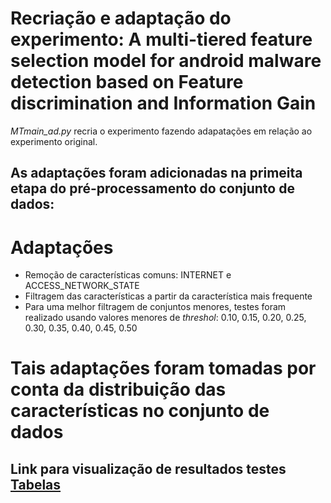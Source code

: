 # Recriação e adaptação do experimento: A multi-tiered feature selection model for android malware detection based on Feature discrimination and Information Gain
_MTmain_ad.py_ recria o experimento fazendo adapatações em relação ao experimento original.
## As adaptações foram adicionadas na primeita etapa do pré-processamento do conjunto de dados:
# Adaptações
- Remoção de características comuns: INTERNET e ACCESS_NETWORK_STATE
- Filtragem das características a partir da característica mais frequente
- Para uma melhor filtragem de conjuntos menores, testes foram realizado usando valores menores de _threshol_: 0.10, 0.15, 0.20, 0.25, 0.30, 0.35, 0.40, 0.45, 0.50
# Tais adaptações foram tomadas por conta da distribuição das características no conjunto de dados
## Link para visualização de resultados testes [Tabelas](https://docs.google.com/spreadsheets/d/1dCuyj8D3xlrWKMQDF5hm8E2GYLfKQg_YCWt3DJSFt88/edit#gid=0)
